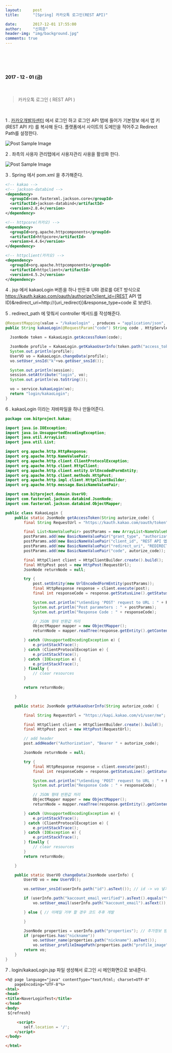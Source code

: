 ```yaml
---
layout:     post
title:      "[Spring] 카카오톡 로그인(REST API)"

date:       2017-12-01 17:55:00
author:     "신희준"
header-img: "img/background.jpg"
comments: true
---
```


<head>
 <meta property="og:type" content="website">
 <meta property="og:title" content="스프링 카카오톡 로그인 API (REST API)">
 <meta property="og:description" content="스프링 카카오톡 로그인 API (REST API)">
 <meta property="og:url" content="http://shj7242.github.io/2017/12/01/Spring25/">

 <meta name="twitter:card" content="summary">
  <meta name="twitter:title" content="스프링 카카오톡 로그인 API (REST API)">
  <meta name="twitter:description" content="스프링 카카오톡 로그인 API (REST API)">
  <meta name="FACEBOOK:domain" content="http://shj7242.github.io/2017/12/01/Spring25/">
  <meta name="facebook:card" content="summary">
   <meta name="facebook:title" content="스프링 카카오톡 로그인 API (REST API)">
   <meta name="facebook:description" content="스프링 카카오톡 로그인 API (REST API)">
   <meta name="facebook:domain" content="http://shj7242.github.io/2017/12/01/Spring25/">


 </head>

<br>
<H4 style ="font-weight:bold; color:black;"> </H4>
<br>
<H4 style ="font-weight:bold; color : black">2017 - 12 - 01 (금)</H4>

<br>

> 카카오톡 로그인 ( REST API )

<br>

1 . <a href = "https://developers.kakao.com/apps/165437/settings/user">카카오개발자센터</a> 에서 로그인 하고 로그인 API 탭에 들어가 기본정보 에서
앱 키 (REST API 키) 를 복사해 둔다. 플랫폼에서 사이트의 도메인을 적어주고 Redirect Path를 설정한다.

<img src="{{ site.baseurl }}/img/kakaorest.jpg" alt="Post Sample Image">

2 . 좌측의 사용자 관리탭에서 사용자관리 사용을 활성화 한다.

<img src="{{ site.baseurl }}/img/kakao2.PNG" alt="Post Sample Image">

3 . Spring 에서 pom.xml 을 추가해준다.

~~~xml
<!-- kakao -->
<!-- jackson-databind -->
<dependency>
  <groupId>com.fasterxml.jackson.core</groupId>
  <artifactId>jackson-databind</artifactId>
  <version>2.8.4</version>
</dependency>

<!-- httpcore(카카오) -->
<dependency>
  <groupId>org.apache.httpcomponents</groupId>
  <artifactId>httpcore</artifactId>
  <version>4.4.6</version>
</dependency>

<!-- httpclient(카카오) -->
<dependency>
  <groupId>org.apache.httpcomponents</groupId>
  <artifactId>httpclient</artifactId>
  <version>4.5.2</version>
</dependency>
~~~

4 . jsp 에서 kakaoLogin 버튼을 하나 만든후 URI 경로를 GET 방식으로 https://kauth.kakao.com/oauth/authorize?client_id={REST API 앱ID}&redirect_uri=http://{uri_redirect}}&response_type=code 로 보낸다.


5 . redirect_path 에 맞춰서 controller 메서드를 작성해준다.

~~~java
@RequestMapping(value = "/kakaologin" , produces = "application/json", method = {RequestMethod.GET, RequestMethod.POST})
public String kakaoLogin(@RequestParam("code") String code , HttpServletRequest request, HttpServletResponse response, HttpSession session) throws Exception{

  JsonNode token = KakaoLogin.getAccessToken(code);

  JsonNode profile = KakaoLogin.getKakaoUserInfo(token.path("access_token").toString());
  System.out.println(profile);
  UserVO vo = KakaoLogin.changeData(profile);
  vo.setUser_snsId("k"+vo.getUser_snsId());

  System.out.println(session);
  session.setAttribute("login", vo);
  System.out.println(vo.toString());

  vo = service.kakaoLogin(vo);  
  return "login/kakaoLogin";
}
~~~

6 . kakaoLogin 이라는 자바파일을 하나 만들어준다.

~~~java
package com.bitproject.kakao;

import java.io.IOException;
import java.io.UnsupportedEncodingException;
import java.util.ArrayList;
import java.util.List;

import org.apache.http.HttpResponse;
import org.apache.http.NameValuePair;
import org.apache.http.client.ClientProtocolException;
import org.apache.http.client.HttpClient;
import org.apache.http.client.entity.UrlEncodedFormEntity;
import org.apache.http.client.methods.HttpPost;
import org.apache.http.impl.client.HttpClientBuilder;
import org.apache.http.message.BasicNameValuePair;

import com.bitproject.domain.UserVO;
import com.fasterxml.jackson.databind.JsonNode;
import com.fasterxml.jackson.databind.ObjectMapper;

public class KakaoLogin {
	public static JsonNode getAccessToken(String autorize_code) {
		final String RequestUrl = "https://kauth.kakao.com/oauth/token";

		final List<NameValuePair> postParams = new ArrayList<NameValuePair>();
		postParams.add(new BasicNameValuePair("grant_type", "authorization_code"));
		postParams.add(new BasicNameValuePair("client_id", "REST API 앱키")); // REST API KEY
		postParams.add(new BasicNameValuePair("redirect_uri", "REDIRECT_PATH")); // 리다이렉트 URI
		postParams.add(new BasicNameValuePair("code", autorize_code)); // 로그인 과정중 얻은 code 값

		final HttpClient client = HttpClientBuilder.create().build();
		final HttpPost post = new HttpPost(RequestUrl);
		JsonNode returnNode = null;

		try {
			post.setEntity(new UrlEncodedFormEntity(postParams));
			final HttpResponse response = client.execute(post);
			final int responseCode = response.getStatusLine().getStatusCode();

			System.out.println("\nSending 'POST' request to URL : " + RequestUrl);
			System.out.println("Post parameters : " + postParams);
			System.out.println("Response Code : " + responseCode);

			// JSON 형태 반환값 처리
			ObjectMapper mapper = new ObjectMapper();
			returnNode = mapper.readTree(response.getEntity().getContent());

		} catch (UnsupportedEncodingException e) {
			e.printStackTrace();
		} catch (ClientProtocolException e) {
			e.printStackTrace();
		} catch (IOException e) {
			e.printStackTrace();
		} finally {
			// clear resources
		}

		return returnNode;

	}

	public static JsonNode getKakaoUserInfo(String autorize_code) {

		final String RequestUrl = "https://kapi.kakao.com/v1/user/me";

		final HttpClient client = HttpClientBuilder.create().build();
		final HttpPost post = new HttpPost(RequestUrl);

		// add header
		post.addHeader("Authorization", "Bearer " + autorize_code);

		JsonNode returnNode = null;

		try {
			final HttpResponse response = client.execute(post);
			final int responseCode = response.getStatusLine().getStatusCode();

			System.out.println("\nSending 'POST' request to URL : " + RequestUrl);
			System.out.println("Response Code : " + responseCode);

			// JSON 형태 반환값 처리
			ObjectMapper mapper = new ObjectMapper();
			returnNode = mapper.readTree(response.getEntity().getContent());

		} catch (UnsupportedEncodingException e) {
			e.printStackTrace();
		} catch (ClientProtocolException e) {
			e.printStackTrace();
		} catch (IOException e) {
			e.printStackTrace();
		} finally {
			// clear resources
		}
		return returnNode;

	}

	public static UserVO changeData(JsonNode userInfo) {
		UserVO vo = new UserVO();

		vo.setUser_snsId(userInfo.path("id").asText()); // id -> vo 넣기

		if (userInfo.path("kaccount_email_verified").asText().equals("true")) { // 이메일 받기 허용 한 경우
			vo.setUser_email(userInfo.path("kaccount_email").asText()); // email -> vo 넣기

		} else { // 이메일 거부 할 경우 코드 추후 개발

		}

		JsonNode properties = userInfo.path("properties"); // 추가정보 받아오기
		if (properties.has("nickname"))
			vo.setUser_name(properties.path("nickname").asText());
			vo.setUser_profileImagePath(properties.path("profile_image").asText());
		return vo;
	}
}
~~~

7 . login/kakaoLogin.jsp 파일 생성해서 로그인 시 메인화면으로 보내준다.

~~~html
<%@ page language="java" contentType="text/html; charset=UTF-8"
	pageEncoding="UTF-8"%>
<html>
<head>
<title>NaverLoginTest</title>
</head>
<body>
 ${refresh}

	 <script>
		self.location = '/';
	</script>
</body>

</html>
~~~
